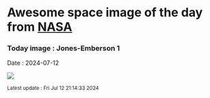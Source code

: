 
# Awesome space image of the day from [NASA](https://api.nasa.gov/)

### Today image : Jones-Emberson 1
Date : 2024-07-12

![](https://apod.nasa.gov/apod/image/2407/PK164_vdef3_1024.jpg)

<small>Latest update : Fri Jul 12 21:14:33 2024</small>
        